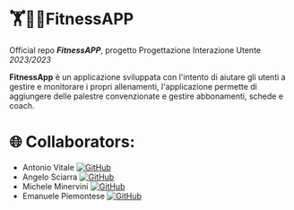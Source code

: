 
<html>
<body>
<h1> 🏋💪🏻FitnessAPP </h1>
<p>Official repo <strong><i>FitnessAPP</i></strong>, progetto Progettazione Interazione Utente <i>2023/2023</i></p>

 <p><strong>FitnessApp</strong> è un applicazione sviluppata con l'intento di aiutare gli utenti a gestire e monitorare i propri allenamenti, l'applicazione permette di aggiungere delle palestre convenzionate
   e gestire abbonamenti, schede e coach.
</p>

<h1>🌐 Collaborators:</h1>

<ul>
	<li>Antonio Vitale 
 		<a href="https://github.com/vitalelele">
			<img src="https://img.shields.io/badge/GitHub-100000?logo=github&logoColor=white" alt="GitHub" style="max-width: 100%;">
  		</a>
  	 </li>
   	<li>Angelo Sciarra 
 		<a href="https://github.com/Angelo-Sciarra">
			<img src="https://img.shields.io/badge/GitHub-100000?logo=github&logoColor=white" alt="GitHub" style="max-width: 100%;">
  		</a>
  	</li>
	<li>Michele Minervini
 		<a href="https://github.com/MicheleMinervini06">
			<img src="https://img.shields.io/badge/GitHub-100000?logo=github&logoColor=white" alt="GitHub" style="max-width: 100%;">		
  		</a>
   	</li>
   	<li>Emanuele Piemontese
 		 <a href="https://github.com/EmanuelePiemontese">
			<img src="https://img.shields.io/badge/GitHub-100000?logo=github&logoColor=white" alt="GitHub" style="max-width: 100%;">
  		</a>
   	</li>
</ul>
</html>
